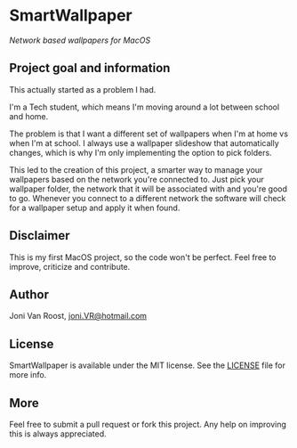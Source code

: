 # SmartWallpaper
_Network based wallpapers for MacOS_

## Project goal and information
This actually started as a problem I had. 

I'm a Tech student, which means I'm moving around a lot between school and home.

The problem is that I want a different set of wallpapers when I'm at home vs when I'm at school.
I always use a wallpaper slideshow that automatically changes, which is why I'm only implementing the option to pick folders.

This led to the creation of this project, a smarter way to manage your wallpapers based on the network you're connected to.
Just pick your wallpaper folder, the network that it will be associated with and you're good to go. Whenever you connect to a different network the software will check for a wallpaper setup and apply it when found.

## Disclaimer
This is my first MacOS project, so the code won't be perfect. Feel free to improve, criticize and contribute.
  
## Author
Joni Van Roost, joni.VR@hotmail.com

## License
SmartWallpaper is available under the MIT license. See the [LICENSE](https://github.com/JoniVR/SmartWallpaper/blob/master/LICENSE) file for more info.

## More
Feel free to submit a pull request or fork this project. Any help on improving this is always appreciated.
